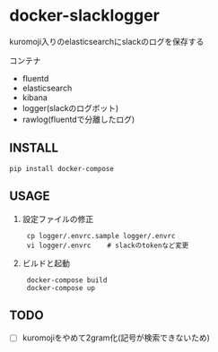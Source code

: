 # docker-slacklogger

kuromoji入りのelasticsearchにslackのログを保存する

コンテナ
- fluentd
- elasticsearch
- kibana
- logger(slackのログボット)
- rawlog(fluentdで分離したログ)

## INSTALL

```
pip install docker-compose
```

## USAGE

1. 設定ファイルの修正

        cp logger/.envrc.sample logger/.envrc
        vi logger/.envrc    # slackのtokenなど変更

2. ビルドと起動

        docker-compose build
        docker-compose up

## TODO

- [ ] kuromojiをやめて2gram化(記号が検索できないため)
